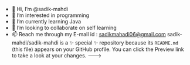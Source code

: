 - 👋 Hi, I’m @sadik-mahdi
- 👀 I’m interested in programming
- 🌱 I’m currently learning Java
- 💞️ I’m looking to collaborate on self learning
- 📫 Reach me through my E-mail id : sadikmahadi06@gmail.com
sadik-mahdi/sadik-mahdi is a ✨ special ✨ repository because its `README.md` (this file) appears on your GitHub profile.
You can click the Preview link to take a look at your changes.
--->

